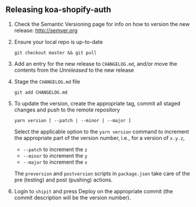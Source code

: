 ## Releasing koa-shopify-auth

1. Check the Semantic Versioning page for info on how to version the new release: http://semver.org

1. Ensure your local repo is up-to-date
   ```
   git checkout master && git pull
   ```

1. Add an entry for the new release to `CHANGELOG.md`, and/or move the contents from the *Unreleased* to the new release

1. Stage the `CHANGELOG.md` file
   ```
   git add CHANGELOG.md
   ```

1. To update the version, create the appropriate tag, commit all staged changes and push to the remote repository
   ```
   yarn version [ --patch | --minor | --major ]
   ```

   Select the applicable option to the `yarn version` command to increment the appropriate part of the version number, i.e., for a version of `x.y.z`,
   - `--patch` to increment the `z`
   - `--minor` to increment the `y`
   - `--major` to increment the `x`

   The `preversion` and `postversion` scripts in `package.json` take care of the pre (testing) and post (pushing) actions.

1. Login to `shipit` and press Deploy on the appropriate commit (the commit description will be the version number).
